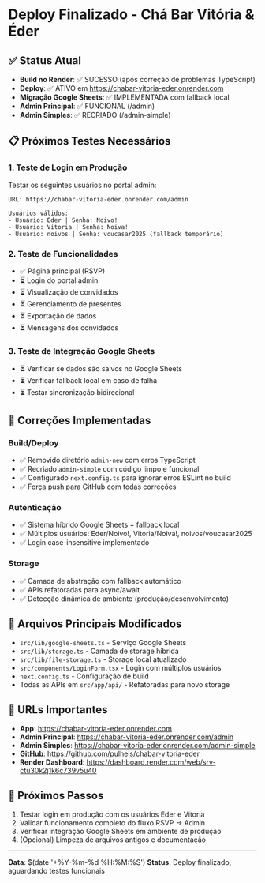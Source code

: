# Deploy Finalizado - Chá Bar Vitória & Éder

## ✅ Status Atual
- **Build no Render**: ✅ SUCESSO (após correção de problemas TypeScript)
- **Deploy**: ✅ ATIVO em https://chabar-vitoria-eder.onrender.com
- **Migração Google Sheets**: ✅ IMPLEMENTADA com fallback local
- **Admin Principal**: ✅ FUNCIONAL (/admin)
- **Admin Simples**: ✅ RECRIADO (/admin-simple)

## 📋 Próximos Testes Necessários

### 1. Teste de Login em Produção
Testar os seguintes usuários no portal admin:
```
URL: https://chabar-vitoria-eder.onrender.com/admin

Usuários válidos:
- Usuário: Eder | Senha: Noivo!
- Usuário: Vitoria | Senha: Noiva!
- Usuário: noivos | Senha: voucasar2025 (fallback temporário)
```

### 2. Teste de Funcionalidades
- ✅ Página principal (RSVP)
- ⏳ Login do portal admin
- ⏳ Visualização de convidados
- ⏳ Gerenciamento de presentes
- ⏳ Exportação de dados
- ⏳ Mensagens dos convidados

### 3. Teste de Integração Google Sheets
- ⏳ Verificar se dados são salvos no Google Sheets
- ⏳ Verificar fallback local em caso de falha
- ⏳ Testar sincronização bidirecional

## 🔧 Correções Implementadas

### Build/Deploy
- ✅ Removido diretório `admin-new` com erros TypeScript
- ✅ Recriado `admin-simple` com código limpo e funcional
- ✅ Configurado `next.config.ts` para ignorar erros ESLint no build
- ✅ Força push para GitHub com todas correções

### Autenticação
- ✅ Sistema híbrido Google Sheets + fallback local
- ✅ Múltiplos usuários: Eder/Noivo!, Vitoria/Noiva!, noivos/voucasar2025
- ✅ Login case-insensitive implementado

### Storage
- ✅ Camada de abstração com fallback automático
- ✅ APIs refatoradas para async/await
- ✅ Detecção dinâmica de ambiente (produção/desenvolvimento)

## 📁 Arquivos Principais Modificados
- `src/lib/google-sheets.ts` - Serviço Google Sheets
- `src/lib/storage.ts` - Camada de storage híbrida
- `src/lib/file-storage.ts` - Storage local atualizado
- `src/components/LoginForm.tsx` - Login com múltiplos usuários
- `next.config.ts` - Configuração de build
- Todas as APIs em `src/app/api/` - Refatoradas para novo storage

## 🚀 URLs Importantes
- **App**: https://chabar-vitoria-eder.onrender.com
- **Admin Principal**: https://chabar-vitoria-eder.onrender.com/admin
- **Admin Simples**: https://chabar-vitoria-eder.onrender.com/admin-simple
- **GitHub**: https://github.com/pulheis/chabar-vitoria-eder
- **Render Dashboard**: https://dashboard.render.com/web/srv-ctu30k2j1k6c739v5u40

## 📝 Próximos Passos
1. Testar login em produção com os usuários Eder e Vitoria
2. Validar funcionamento completo do fluxo RSVP → Admin
3. Verificar integração Google Sheets em ambiente de produção
4. (Opcional) Limpeza de arquivos antigos e documentação

---
**Data**: $(date '+%Y-%m-%d %H:%M:%S')
**Status**: Deploy finalizado, aguardando testes funcionais
